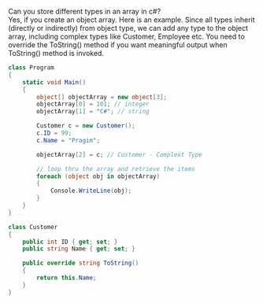 Can you store different types in an array in c#?  
Yes, if you create an object array. Here is an example. Since all types inherit (directly or indirectly) 
from object type, we can add any type to the object array, including complex types like Customer, Employee 
etc. You need to override the ToString() method if you want meaningful output when ToString() method is invoked.  
```csharp
class Program
{
    static void Main()
    {
        object[] objectArray = new object[3];
        objectArray[0] = 101; // integer
        objectArray[1] = "C#"; // string

        Customer c = new Customer();
        c.ID = 99;
        c.Name = "Pragim";

        objectArray[2] = c; // Customer - Complext Type 

        // loop thru the array and retrieve the items
        foreach (object obj in objectArray)
        {
            Console.WriteLine(obj);
        }
    }
}

class Customer
{
    public int ID { get; set; }
    public string Name { get; set; }

    public override string ToString()
    {
        return this.Name;
    }
}
```
